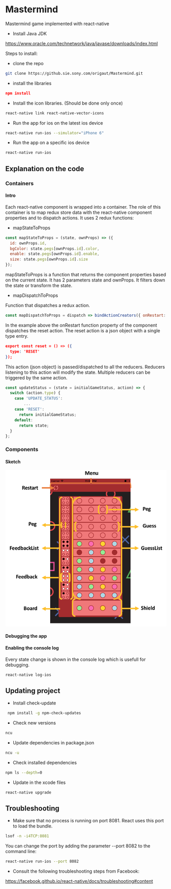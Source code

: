 # Mastermind

Mastermind game implemented with react-native

- Install Java JDK

https://www.oracle.com/technetwork/java/javase/downloads/index.html

Steps to install:

- clone the repo

```bash
git clone https://github.sie.sony.com/origaut/Mastermind.git
```

- install the libraries

```json
npm install
```

- Install the icon libraries. (Should be done only once)

```bash
react-native link react-native-vector-icons
```

- Run the app for ios on the latest ios device

```bash
react-native run-ios --simulator="iPhone 6"
```

- Run the app on a specific ios device

```bash
react-native run-ios
```

## Explanation on the code

### Containers

#### Intro

Each react-native component is wrapped into a container. The role of this container is to map redux store data with the react-native component properties and to dispatch actions. It uses 2 redux functions:

- mapStateToProps

```Javascript
const mapStateToProps = (state, ownProps) => ({
  id: ownProps.id,
  bgColor: state.pegs[ownProps.id].color,
  enable: state.pegs[ownProps.id].enable,
  size: state.pegs[ownProps.id].size
});
```

mapStateToProps is a function that returns the component properties based on the current state. It has 2 parameters state and ownProps. It filters down the state or transform the state.

- mapDispatchToProps

Function that dispatches a redux action.

```Javascript
const mapDispatchToProps = dispatch => bindActionCreators({ onRestart: reset }, dispatch);
```

In the example above the onRestart function property of the component dispatches the reset action. The reset action is a json object with a single type entry. 

```json
export const reset = () => ({
  type: 'RESET'
});
```

This action (json object) is passed/dispatched to all the reducers. Reducers listening to this action will modify the state. Multiple reducers can be triggered by the same action.

```Javascript
const updateStatus = (state = initialGameStatus, action) => {
  switch (action.type) {
    case 'UPDATE_STATUS':
        ...
    case 'RESET':
      return initialGameStatus;
    default:
      return state;
  }
};
```

### Components

#### Sketch

![Alt text](./docs/Components.png?raw=true "Component map")

#### Debugging the app

#### Enabling the console log

Every state change is shown in the console log which is usefull for debugging.

```bash
react-native log-ios
```

## Updating project

- Install check-update

```bash
 npm install -g npm-check-updates
```

- Check new versions

```bash
ncu
```

- Update dependencies in package.json

```bash
ncu -u
```

- Check installed dependencies

```bash
npm ls --depth=0
```

- Update in the xcode files

```bash
react-native upgrade
```

## Troubleshooting

- Make sure that no process is running on port 8081. React uses this port to load the bundle.

```bash
lsof -n -i4TCP:8081
```

You can change the port by adding the parameter --port 8082 to the command line:

```bash
react-native run-ios --port 8082
```

- Consult the following troubleshooting steps from Facebook:

https://facebook.github.io/react-native/docs/troubleshooting#content

